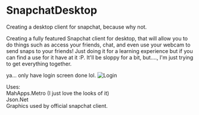 # SnapchatDesktop
 Creating a desktop client for snapchat, because why not.

 Creating a fully featured Snapchat client for desktop, that will allow you to do things such as access your friends, chat,
 and even use your webcam to send snaps to your friends! Just doing it for a learning experience but if you can find a use
 for it have at it :P. It'll be sloppy for a bit, but....,
 I'm just trying to get everything together.
 
 ya... only have login screen done lol.
 ![Login](http://i.imgur.com/SN5kk2E.png)
 
 Uses: <br />
  MahApps.Metro (I just love the looks of it)<br />
  Json.Net<br />
  Graphics used by official snapchat client.
